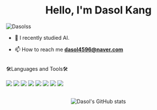 <h1 align="center">Hello, I'm Dasol Kang</h1>

<p align="left"> <img src="https://komarev.com/ghpvc/?username=Dasolss&label=Profile%20views&color=0e75b6&style=flat" alt="Dasolss" /> </p>

- 📝 I recently studied AI.

- 📫 How to reach me **dasol4596@naver.com**

<h2></h2>


🛠Languages and Tools🛠<br></br>
<img src="https://img.shields.io/badge/Python-3776AB?style=flat-square&logo=Python&logoColor=white"/>
<img src="https://img.shields.io/badge/Tensorflow-FF6F00?style=flat-square&logo=Tensorflow&logoColor=white"/>
<img src="https://img.shields.io/badge/Pandas-150458?style=flat-square&logo=Pandas&logoColor=white"/>
<img src="https://img.shields.io/badge/Scikitlearn-F7931E?style=flat-square&logo=scikitlearn&logoColor=white"/>
<img src="https://img.shields.io/badge/visual studio code-007ACC?style=flat-square&logo=visualstudiocode&logoColor=white"/>
<img src="https://img.shields.io/badge/Jupyter-F37626?style=flat-square&logo=Jupyter&logoColor=white"/>
<img src="https://img.shields.io/badge/Tensorflow-FF6F00?style=flat-square&logo=Tensorflow&logoColor=white"/>
<img src="https://img.shields.io/badge/GitHub-181717?style=flat-square&logo=GitHub&logoColor=white"/>

<h2></h2>

<p align="center">
  <img src="https://github-readme-stats.vercel.app/api?username=Dasolss&theme=omni&show_icons=true" alt="Dasol's GitHub stats" />
</p>
